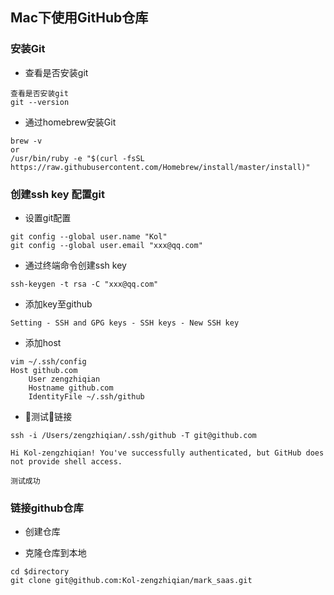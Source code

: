 ## Mac下使用GitHub仓库

### 安装Git

* 查看是否安装git
```
查看是否安装git
git --version
```

* 通过homebrew安装Git
```
brew -v
or
/usr/bin/ruby -e "$(curl -fsSL https://raw.githubusercontent.com/Homebrew/install/master/install)"
```

### 创建ssh key 配置git

* 设置git配置
```
git config --global user.name "Kol"
git config --global user.email "xxx@qq.com"
```

* 通过终端命令创建ssh key
```
ssh-keygen -t rsa -C "xxx@qq.com"
```

* 添加key至github
```
Setting - SSH and GPG keys - SSH keys - New SSH key
```

* 添加host
```
vim ~/.ssh/config
Host github.com
    User zengzhiqian
    Hostname github.com
    IdentityFile ~/.ssh/github
```

* 测试链接
```
ssh -i /Users/zengzhiqian/.ssh/github -T git@github.com

Hi Kol-zengzhiqian! You've successfully authenticated, but GitHub does not provide shell access.

测试成功
```

### 链接github仓库

* 创建仓库

* 克隆仓库到本地
```
cd $directory
git clone git@github.com:Kol-zengzhiqian/mark_saas.git
```
